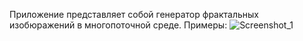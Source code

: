 Приложение представляет собой генератор фрактальных изобюражений в многопоточной среде.
Примеры:
![Screenshot_1](https://github.com/alexkorep04/Fractal-Image-Application/assets/142980422/f08fd0b7-e946-4017-ac43-d2f892b274dd)


